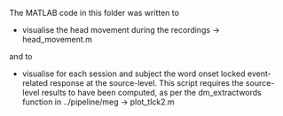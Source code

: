 The MATLAB code in this folder was written to 

- visualise the head movement during the recordings -> head_movement.m

and to 

- visualise for each session and subject the word onset locked event-related response at
the source-level. This script requires the source-level results to have been computed, as
per the dm_extractwords function in ../pipeline/meg  -> plot_tlck2.m
